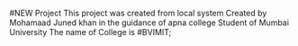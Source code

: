#NEW Project 
This project was created from local system
Created by Mohamaad Juned khan in the guidance of apna college
Student of Mumbai University
The name of College is #BVIMIT;